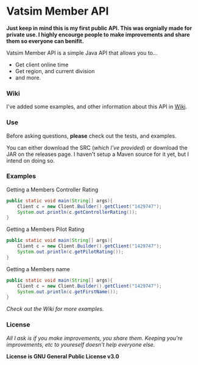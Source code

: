 # Vatsim Member API

**Just keep in mind this is my first public API. This was orgnially made for private use. I highly encourge people to make improvements and share them so everyone can benifit.**

Vatsim Member API is a simple Java API that allows you to...

  - Get client online time
  - Get region, and current division
  - and more.

### Wiki

I've added some examples, and other information about this API in [Wiki](https://github.com/JordannDev/VatsimMemberAPI/wiki). 

### Use

Before asking questions, **please** check out the tests, and examples.

You can either download the SRC (*which I've provided*) or download the JAR on the releases
page. I haven't setup a Maven source for it yet, but I intend on doing so.

### Examples

Getting a Members Controller Rating
```java
public static void main(String[] args){
    Client c = new Client.Builder().getClient("1429747");
    System.out.println(c.getControllerRating());
}
```

Getting a Members Pilot Rating
```java
public static void main(String[] args){
    Client c = new Client.Builder().getClient("1429747");
    System.out.println(c.getPilotRating());
}
```

Getting a Members name
```java
public static void main(String[] args){
    Client c = new Client.Builder().getClient("1429747");
    System.out.println(c.getFirstName());
}
```

*Check out the Wiki for more examples.*

### License

*All I ask is if you make improvements, you share them. Keeping you're improvements, etc to youreself doesn't help everyone else.*

**License is GNU General Public License v3.0**
